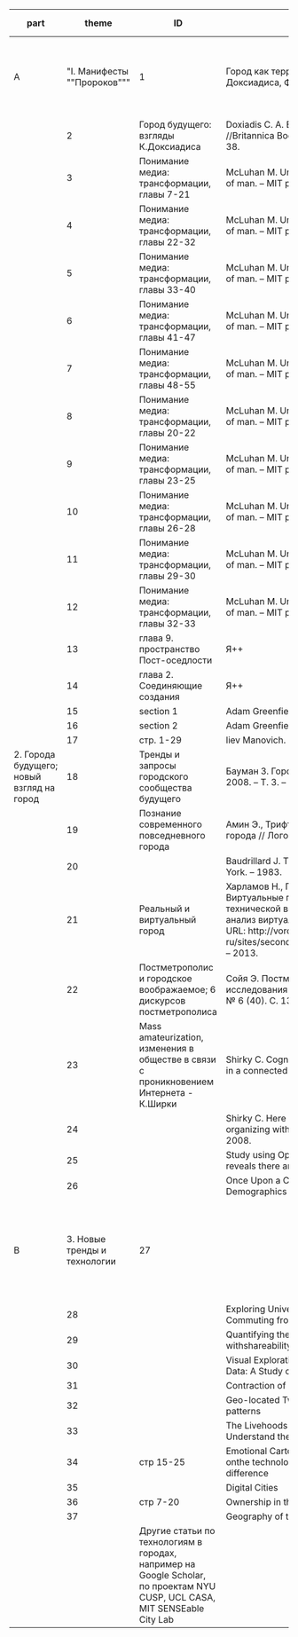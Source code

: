 part|theme|ID|article|title|link (if available)
----|-----|--|-------|-----|-------
A|"I. Манифесты ""Пророков"""|1|Город как территория, сеть, процесс. Подходы Доксиадиса, Фуллера и МакЛюэна|Wigley M. Network fever //Grey Room. – 2001. – №. 04. – С. 82-122.|
||2|Город будущего: взгляды К.Доксиадиса|Doxiadis C. A. Ecumenopolis: tomorrow's city //Britannica Book of the Year 1968. – 1968. – С. 16-38.|
||3|Понимание медиа: трансформации, главы 7-21|McLuhan M. Understanding media: The extensions of man. – MIT press, 1994.|
||4|Понимание медиа: трансформации, главы 22-32|McLuhan M. Understanding media: The extensions of man. – MIT press, 1994.|
||5|Понимание медиа: трансформации, главы 33-40|McLuhan M. Understanding media: The extensions of man. – MIT press, 1994.|
||6|Понимание медиа: трансформации, главы 41-47|McLuhan M. Understanding media: The extensions of man. – MIT press, 1994.|
||7|Понимание медиа: трансформации, главы 48-55|McLuhan M. Understanding media: The extensions of man. – MIT press, 1994.|
||8|Понимание медиа: трансформации, главы 20-22|McLuhan M. Understanding media: The extensions of man. – MIT press, 1994.|
||9|Понимание медиа: трансформации, главы 23-25|McLuhan M. Understanding media: The extensions of man. – MIT press, 1994.|
||10|Понимание медиа: трансформации, главы 26-28|McLuhan M. Understanding media: The extensions of man. – MIT press, 1994.|
||11|Понимание медиа: трансформации, главы 29-30|McLuhan M. Understanding media: The extensions of man. – MIT press, 1994.|
||12|Понимание медиа: трансформации, главы 32-33|McLuhan M. Understanding media: The extensions of man. – MIT press, 1994.|
||13|глава 9. пространство Пост-оседлости|Я++|rus
||14|глава 2. Соединяющие создания|Я++|rus
||15|section 1|Adam Greenfield. Everyware|
||16|section 2|Adam Greenfield. Everyware|
||17|cтр. 1-29|liev Manovich. Software takes control|
|2. Города будущего; новый взгляд на город|18|Тренды и запросы городского сообщества будущего|Бауман З. Город страхов, город надежд //Логос. – 2008. – Т. 3. – С. 24-53.|
||19|Познание современного повседневного города|Амин Э., Трифт Н. Внятность повседневного города // Логос. № 3/4 (34). 2002. С. 209-233.|
||20||Baudrillard J. The precession of simulacra //New York. – 1983.|
||21|Реальный и виртуальный город|Харламов Н., Покровский Н. Е., Сидорова Л. П. Виртуальные города: большой город в эпоху технической воспроизводимости //Визуальный анализ виртуальной реальности.[Электрон. дан.]–URL: http://vorona. hse. ru/sites/second_level/rf/UU2007IOP/Pokrovsky/Publ. – 2013.|
||22|Постметрополис и городское воображаемое; 6 дискурсов постметрополиса|Сойя Э. Постметрополис. Критические исследования городов и регионов // Логос. 2003. № 6 (40). С. 133-150.|rus
||23|Mass amateurization, изменения в обществе в связи с проникновением Интернета - К.Ширки|Shirky C. Cognitive surplus: Creativity and generosity in a connected age. – ePenguin, 2010.|
||24||Shirky C. Here comes everybody: The power of organizing without organizations. – Penguin. com, 2008.|
||25||Study using OpenStreetMap and mathematics reveals there are only four unique city topologies|
||26||Once Upon a Crime: Towards Crime Prediction from Demographics and Mobile Data|
B|3. Новые тренды и технологии|27||The Impact of Social Segregation on Human Mobility in Developing and Urbanized Regions|
||28||Exploring Universal Patterns in Human Home-Work Commuting from Mobile Phone Data|
||29||Quantifying the benefits of vehicle pooling withshareability networks|
||30||Visual Exploration of Big Spatio-Temporal Urban Data: A Study of New York City Taxi Trips|
||31||Contraction of Online Response to Major Events|
||32||Geo-located Twitter as proxy for global mobility patterns|
||33||The Livehoods Project:Utilizing Social Media to Understand the Dynamics of a City|
||34|стр 15-25|Emotional Cartography: Machines made to measure: onthe technology of identity andthe manufacture of difference|
||35||Digital Cities|
||36|стр 7-20|Ownership in the Hybrid City|
||37||Geography of twitter network|
|||Другие статьи по технологиям в городах, например на Google Scholar, по проектам NYU CUSP, UCL CASA, MIT SENSEable City Lab||
